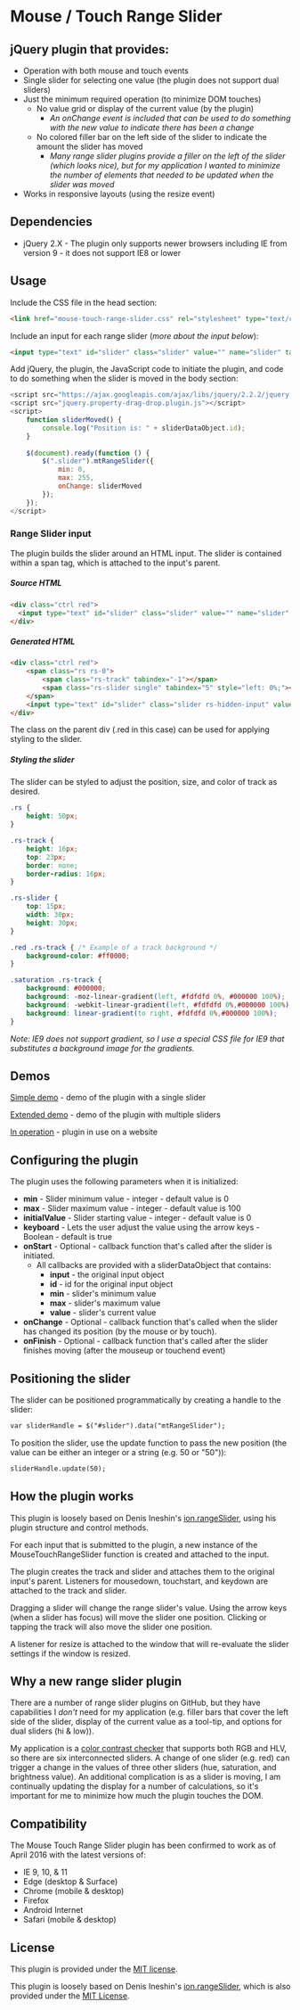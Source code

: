 Mouse / Touch Range Slider
============================

## jQuery plugin that provides:

* Operation with both mouse and touch events
* Single slider for selecting one value (the plugin does not support dual sliders)
* Just the minimum required operation (to minimize DOM touches)
    * No value grid or display of the current value (by the plugin)
        * *An onChange event is included that can be used to do something with the new value to indicate there has been a change*
    * No colored filler bar on the left side of the slider to indicate the amount the slider has moved
        * *Many range slider plugins provide a filler on the left of the slider (which looks nice), but for my application I wanted to minimize the number of elements that needed to be updated when the slider was moved*
* Works in responsive layouts (using the resize event)

## Dependencies
* jQuery 2.X - The plugin only supports newer browsers including IE from version 9 - it does not support IE8 or lower

## Usage

Include the CSS file in the head section:

~~~~ html
<link href="mouse-touch-range-slider.css" rel="stylesheet" type="text/css">
~~~~

Include an input for each range slider (*more about the input below*):

~~~~ html
<input type="text" id="slider" class="slider" value="" name="slider" tabindex="2" />
~~~~

Add jQuery, the plugin, the JavaScript code to initiate the plugin, and code to do something when the slider is moved in the body section:

~~~~ javascript
<script src="https://ajax.googleapis.com/ajax/libs/jquery/2.2.2/jquery.min.js"></script>
<script src="jquery.property-drag-drop.plugin.js"></script>
<script>
    function sliderMoved() {
        console.log("Position is: " + sliderDataObject.id);
    }
    
    $(document).ready(function () {
        $(".slider").mtRangeSlider({
            min: 0,
            max: 255,
            onChange: sliderMoved
        });
    });
</script>
~~~~

### Range Slider input
The plugin builds the slider around an HTML input. The slider is contained within a span tag, which is attached to the input's parent.

##### Source HTML

~~~~ html
<div class="ctrl red">
  <input type="text" id="slider" class="slider" value="" name="slider" tabindex="2" />
</div>
~~~~

##### Generated HTML

~~~~ html
<div class="ctrl red">
    <span class="rs rs-0">
        <span class="rs-track" tabindex="-1"></span>
        <span class="rs-slider single" tabindex="5" style="left: 0%;"></span>
    </span>
    <input type="text" id="slider" class="slider rs-hidden-input" value="" name="slider" tabindex="-1" readonly="">
</div>
~~~~

The class on the parent div (.red in this case) can be used for applying styling to the slider.

##### Styling the slider
The slider can be styled to adjust the position, size, and color of track as desired.

~~~~ css
.rs {
    height: 50px;
}

.rs-track {
    height: 16px;
    top: 23px;
    border: none;
    border-radius: 16px;
}

.rs-slider {
    top: 15px;
    width: 30px;
    height: 30px;
}

.red .rs-track { /* Example of a track background */
    background-color: #ff0000;
}

.saturation .rs-track {
    background: #000000;
    background: -moz-linear-gradient(left, #fdfdfd 0%, #000000 100%);
    background: -webkit-linear-gradient(left, #fdfdfd 0%,#000000 100%);
    background: linear-gradient(to right, #fdfdfd 0%,#000000 100%);
}
~~~~

*Note: IE9 does not support gradient, so I use a special CSS file for IE9 that substitutes a background image for the gradients.*

## Demos
[Simple demo](http://richdebourke.github.io/mouse-touch-range-slider/simple.html) - demo of the plugin with a single slider

[Extended demo](http://richdebourke.github.io/mouse-touch-range-slider/index.html) - demo of the plugin with multiple sliders

[In operation](http://goo.gl/4Huz36) - plugin in use on a website

## Configuring the plugin

The plugin uses the following parameters when it is initialized:

* **min** - Slider minimum value - integer - default value is 0 
* **max** - Slider maximum value - integer - default value is 100
* **initialValue** - Slider starting value - integer - default value is 0
* **keyboard** - Lets the user adjust the value using the arrow keys - Boolean - default is true
* **onStart** - Optional - callback function that's called after the slider is initiated.
    * All callbacks are provided with a sliderDataObject that contains:
        * **input** - the original input object
        * **id** - id for the original input object
        * **min** - slider's minimum value
        * **max** - slider's maximum value
        * **value** - slider's current value
* **onChange** - Optional - callback function that's called when the slider has changed its position (by the mouse or by touch).
* **onFinish** - Optional - callback function that's called after the slider finishes moving (after the mouseup or touchend event)

## Positioning the slider
The slider can be positioned programmatically by creating a handle to the slider:

~~~~ html
var sliderHandle = $("#slider").data("mtRangeSlider");
~~~~

To position the slider, use the update function to pass the new position (the value can be either an integer or a string (e.g. 50 or "50")):

~~~~ html
sliderHandle.update(50);
~~~~

## How the plugin works
This plugin is loosely based on Denis Ineshin's [ion.rangeSlider](https://github.com/IonDen/ion.rangeSlider), using his plugin structure and control methods.

For each input that is submitted to the plugin, a new instance of the MouseTouchRangeSlider function is created and attached to the input.

The plugin creates the track and slider and attaches them to the original input's parent. Listeners for mousedown, touchstart, and keydown are attached to the track and slider.

Dragging a slider will change the range slider's value. Using the arrow keys (when a slider has focus) will move the slider one position. Clicking or tapping the track will also move the slider one position.

A listener for resize is attached to the window that will re-evaluate the slider settings if the window is resized.

## Why a new range slider plugin
There are a number of range slider plugins on GitHub, but they have capabilities I *don't* need for my application (e.g. filler bars that cover the left side of the slider, display of the current value as a tool-tip, and options for dual sliders (hi & low)).

My application is a [color contrast checker]() that supports both RGB and HLV, so there are six interconnected sliders. A change of one slider (e.g. red) can trigger a change in the values of three other sliders (hue, saturation, and brightness value). An additional complication is as a slider is moving, I am continually updating the display for a number of calculations, so it's important for me to minimize how much the plugin touches the DOM.

## Compatibility
The Mouse Touch Range Slider plugin has been confirmed to work as of April 2016 with the latest versions of:
* IE 9, 10, & 11
* Edge (desktop & Surface)
* Chrome (mobile & desktop)
* Firefox
* Android Internet
* Safari (mobile & desktop)

## License
This plugin is provided under the [MIT license](http://opensource.org/licenses/mit-license.php).

This plugin is loosely based on Denis Ineshin's [ion.rangeSlider](https://github.com/IonDen/ion.rangeSlider), which is also provided under the [MIT License](http://opensource.org/licenses/mit-license.php).

